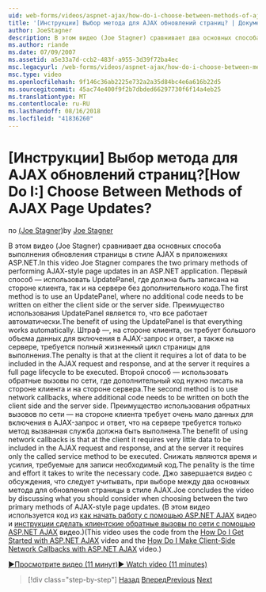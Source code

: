 ```yaml
---
uid: web-forms/videos/aspnet-ajax/how-do-i-choose-between-methods-of-ajax-page-updates
title: '[Инструкции] Выбор метода для AJAX обновлений страниц? | Документы Майкрософт'
author: JoeStagner
description: В этом видео (Joe Stagner) сравнивает два основных способа выполнения обновления страницы в стиле AJAX в приложениях ASP.NET. Первый метод заключается в том, чтобы использовать Upd...
ms.author: riande
ms.date: 07/09/2007
ms.assetid: a5e33a7d-ccb2-483f-a955-3d39f72ba4ec
msc.legacyurl: /web-forms/videos/aspnet-ajax/how-do-i-choose-between-methods-of-ajax-page-updates
msc.type: video
ms.openlocfilehash: 9f146c36ab2225e732a2a35d84bc4e6a616b22d5
ms.sourcegitcommit: 45ac74e400f9f2b7dbded66297730f6f14a4eb25
ms.translationtype: MT
ms.contentlocale: ru-RU
ms.lasthandoff: 08/16/2018
ms.locfileid: "41836260"
---
```

<a name="how-do-i-choose-between-methods-of-ajax-page-updates"></a><span data-ttu-id="24e1f-105">[Инструкции] Выбор метода для AJAX обновлений страниц?</span><span class="sxs-lookup"><span data-stu-id="24e1f-105">[How Do I:] Choose Between Methods of AJAX Page Updates?</span></span>
====================
<span data-ttu-id="24e1f-106">по [(Joe Stagner)](https://github.com/JoeStagner)</span><span class="sxs-lookup"><span data-stu-id="24e1f-106">by [Joe Stagner](https://github.com/JoeStagner)</span></span>

<span data-ttu-id="24e1f-107">В этом видео (Joe Stagner) сравнивает два основных способа выполнения обновления страницы в стиле AJAX в приложениях ASP.NET.</span><span class="sxs-lookup"><span data-stu-id="24e1f-107">In this video Joe Stagner compares the two primary methods of performing AJAX-style page updates in an ASP.NET application.</span></span> <span data-ttu-id="24e1f-108">Первый способ — использовать UpdatePanel, где должна быть записана на стороне клиента, так и на сервере без дополнительного кода.</span><span class="sxs-lookup"><span data-stu-id="24e1f-108">The first method is to use an UpdatePanel, where no additional code needs to be written on either the client side or the server side.</span></span> <span data-ttu-id="24e1f-109">Преимущество использования UpdatePanel является то, что все работает автоматически.</span><span class="sxs-lookup"><span data-stu-id="24e1f-109">The benefit of using the UpdatePanel is that everything works automatically.</span></span> <span data-ttu-id="24e1f-110">Штраф —, на стороне клиента, он требует большого объема данных для включения в AJAX-запрос и ответ, а также на сервере, требуется полный жизненный цикл страницы для выполнения.</span><span class="sxs-lookup"><span data-stu-id="24e1f-110">The penalty is that at the client it requires a lot of data to be included in the AJAX request and response, and at the server it requires a full page lifecycle to be executed.</span></span> <span data-ttu-id="24e1f-111">Второй способ — использовать обратные вызовы по сети, где дополнительный код нужно писать на стороне клиента и на стороне сервера.</span><span class="sxs-lookup"><span data-stu-id="24e1f-111">The second method is to use network callbacks, where additional code needs to be written on both the client side and the server side.</span></span> <span data-ttu-id="24e1f-112">Преимущество использования обратных вызовов по сети — на стороне клиента требует очень мало данных для включения в AJAX-запрос и ответ, что на сервере требуется только метод вызванная служба должна быть выполнена.</span><span class="sxs-lookup"><span data-stu-id="24e1f-112">The benefit of using network callbacks is that at the client it requires very little data to be included in the AJAX request and response, and at the server it requires only the called service method to be executed.</span></span> <span data-ttu-id="24e1f-113">Снижать являются время и усилия, требуемые для записи необходимый код.</span><span class="sxs-lookup"><span data-stu-id="24e1f-113">The penality is the time and effort it takes to write the necessary code.</span></span> <span data-ttu-id="24e1f-114">Джо завершается видео с обсуждения, что следует учитывать, при выборе между два основных метода для обновления страницы в стиле AJAX.</span><span class="sxs-lookup"><span data-stu-id="24e1f-114">Joe concludes the video by discussing what you should consider when choosing between the two primary methods of AJAX-style page updates.</span></span> <span data-ttu-id="24e1f-115">(В этом видео используется код из [как начать работу с помощью ASP.NET AJAX](how-do-i-get-started-with-aspnet-ajax.md) видео и [инструкции сделать клиентские обратные вызовы по сети с помощью ASP.NET AJAX](how-do-i-make-client-side-network-callbacks-with-aspnet-ajax.md) видео.)</span><span class="sxs-lookup"><span data-stu-id="24e1f-115">(This video uses the code from the [How Do I Get Started with ASP.NET AJAX](how-do-i-get-started-with-aspnet-ajax.md) video and the [How Do I Make Client-Side Network Callbacks with ASP.NET AJAX](how-do-i-make-client-side-network-callbacks-with-aspnet-ajax.md) video.)</span></span>

[<span data-ttu-id="24e1f-116">&#9654;Просмотрите видео (11 минут)</span><span class="sxs-lookup"><span data-stu-id="24e1f-116">&#9654; Watch video (11 minutes)</span></span>](https://channel9.msdn.com/Blogs/ASP-NET-Site-Videos/how-do-i-choose-between-methods-of-ajax-page-updates)

> [!div class="step-by-step"]
> <span data-ttu-id="24e1f-117">[Назад](how-do-i-update-multiple-regions-of-a-page-with-aspnet-ajax.md)
> [Вперед](how-do-i-use-other-javascript-user-interface-libraries-with-aspnet-ajax.md)</span><span class="sxs-lookup"><span data-stu-id="24e1f-117">[Previous](how-do-i-update-multiple-regions-of-a-page-with-aspnet-ajax.md)
[Next](how-do-i-use-other-javascript-user-interface-libraries-with-aspnet-ajax.md)</span></span>
